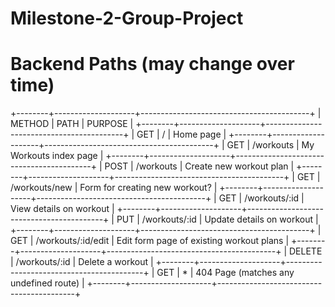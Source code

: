# Milestone-2-Group-Project

# Backend Paths (may change over time)

+--------+--------------------+------------------------------------------+
| METHOD | PATH | PURPOSE |
+--------+--------------------+------------------------------------------+
| GET | / | Home page |
+--------+--------------------+------------------------------------------+
| GET | /workouts | My Workouts index page |
+--------+--------------------+------------------------------------------+
| POST | /workouts | Create new workout plan |
+--------+--------------------+------------------------------------------+
| GET | /workouts/new | Form for creating new workout? |
+--------+--------------------+------------------------------------------+
| GET | /workouts/:id | View details on workout |
+--------+--------------------+------------------------------------------+
| PUT | /workouts/:id | Update details on workout |
+--------+--------------------+------------------------------------------+
| GET | /workouts/:id/edit | Edit form page of existing workout plans |
+--------+--------------------+------------------------------------------+
| DELETE | /workouts/:id | Delete a workout |
+--------+--------------------+------------------------------------------+
| GET | \* | 404 Page (matches any undefined route) |
+--------+--------------------+------------------------------------------+
